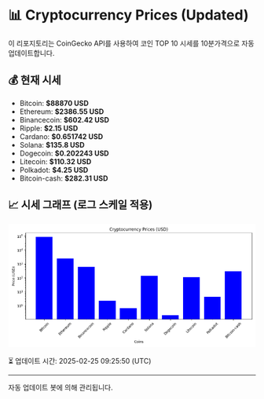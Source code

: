 
# 📊 Cryptocurrency Prices (Updated)

이 리포지토리는 CoinGecko API를 사용하여 코인 TOP 10 시세를 10분가격으로 자동 업데이트합니다.

## 💰 현재 시세
- Bitcoin: **$88870 USD**
- Ethereum: **$2386.55 USD**
- Binancecoin: **$602.42 USD**
- Ripple: **$2.15 USD**
- Cardano: **$0.651742 USD**
- Solana: **$135.8 USD**
- Dogecoin: **$0.202243 USD**
- Litecoin: **$110.32 USD**
- Polkadot: **$4.25 USD**
- Bitcoin-cash: **$282.31 USD**

## 📈 시세 그래프 (로그 스케일 적용)
![Crypto Prices](crypto_prices.png)

⏳ 업데이트 시간: 2025-02-25 09:25:50 (UTC)

---
자동 업데이트 봇에 의해 관리됩니다.

